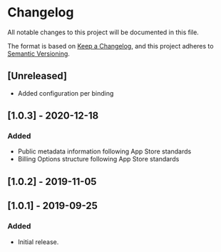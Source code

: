 # Changelog
All notable changes to this project will be documented in this file.

The format is based on [Keep a Changelog](https://keepachangelog.com/en/1.0.0/),
and this project adheres to [Semantic Versioning](https://semver.org/spec/v2.0.0.html).

## [Unreleased]
- Added configuration per binding

## [1.0.3] - 2020-12-18
### Added
- Public metadata information following App Store standards
- Billing Options structure following App Store standards

## [1.0.2] - 2019-11-05

## [1.0.1] - 2019-09-25
### Added

- Initial release.
